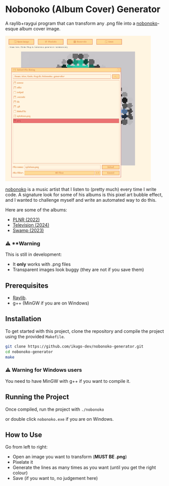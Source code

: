 # Nobonoko (Album Cover) Generator

A raylib+raygui program that can transform any .png file into a [nobonoko](https://www.youtube.com/@nobonokomusic)-esque album cover image.

<img src="ss.png" alt="raylib screenshot" width="460"/>

[nobonoko](https://www.youtube.com/@nobonokomusic) is a music artist that I listen to (pretty much) every time I write code. A signature look for some of his albums is this pixel art bubble effect, and I wanted to challenge myself and write an automated way to do this.

Here are some of the albums:
- [PLNR (2022)](https://www.youtube.com/watch?v=sb-NffD6Nzc&t=151s)
- [Television (2024)](https://www.youtube.com/watch?v=6-aX4rsb3fw)
- [Swamp (2023)](https://www.youtube.com/watch?v=SsHOS_wOM7Q)

### ⚠️ **Warning

This is still in development:
- It **only** works with .png files
- Transparent images look buggy (they are not if you save them)

## Prerequisites

- [Raylib](https://github.com/raysan5/raylib#build-and-installation).
- g++ (MinGW if you are on Windows)

## Installation

To get started with this project, clone the repository and compile the project using the provided `Makefile`.

```bash
git clone https://github.com/ikugo-dev/nobonoko-generator.git
cd nobonoko-generator
make
```
### ⚠️ **Warning for Windows users**
You need to have MinGW with g++ if you want to compile it.

## Running the Project

Once compiled, run the project with `./nobonoko`

or double click `nobonoko.exe` if you are on Windows.

## How to Use

Go from left to right:

- Open an image you want to transform (**MUST BE .png**)
- Pixelate it
- Generate the lines as many times as you want (until you get the right colour)
- Save (if you want to, no judgement here)

